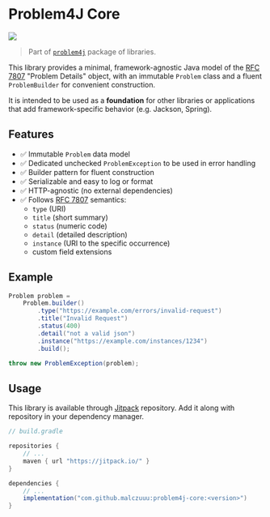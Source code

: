 # Problem4J Core

[![](https://jitpack.io/v/malczuuu/problem4j-core.svg)](https://jitpack.io/#malczuuu/problem4j-core)

> Part of [`problem4j`][problem4j] package of libraries.

This library provides a minimal, framework-agnostic Java model of the [RFC 7807][rfc7807] "Problem Details" object, with
an immutable `Problem` class and a fluent `ProblemBuilder` for convenient construction.

It is intended to be used as a **foundation** for other libraries or applications that add framework-specific behavior
(e.g. Jackson, Spring).

## Features

- ✅ Immutable `Problem` data model
- ✅ Dedicated unchecked `ProblemException` to be used in error handling
- ✅ Builder pattern for fluent construction
- ✅ Serializable and easy to log or format
- ✅ HTTP-agnostic (no external dependencies)
- ✅ Follows [RFC 7807][rfc7807] semantics:
    - `type` (URI)
    - `title` (short summary)
    - `status` (numeric code)
    - `detail` (detailed description)
    - `instance` (URI to the specific occurrence)
    - custom field extensions

## Example

```java
Problem problem =
    Problem.builder()
        .type("https://example.com/errors/invalid-request")
        .title("Invalid Request")
        .status(400)
        .detail("not a valid json")
        .instance("https://example.com/instances/1234")
        .build();

throw new ProblemException(problem);
```

## Usage

This library is available through [Jitpack][jitpack] repository. Add it along with repository in your dependency
manager.

```groovy
// build.gradle

repositories {
    // ...
    maven { url "https://jitpack.io/" }
}

dependencies {
    // ...
    implementation("com.github.malczuuu:problem4j-core:<version>")
}
```

[rfc7807]: https://datatracker.ietf.org/doc/html/rfc7807

[problem4j]: https://github.com/malczuuu/problem4j

[jitpack]: https://jitpack.io/#malczuuu/problem4j-core

